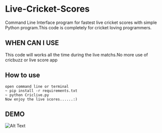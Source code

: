 # Live-Cricket-Scores
Command Line Interface program for fastest live cricket scores with simple Python program.This code is completely for cricket loving programmers.

## WHEN CAN I USE
This code will works all the time during the live matchs.No more use of cricbuzz or live score app

## How to use
    open command line or terminal
    ~ pip install -r requirements.txt
    ~ python Criclive.py
    Now enjoy the live scores......:)

## DEMO
![Alt Text](runGif.gif)
